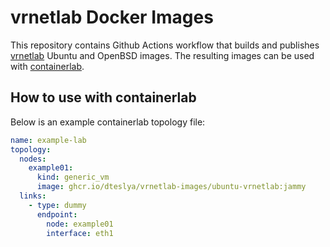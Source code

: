 # vrnetlab Docker Images

This repository contains Github Actions workflow that builds and publishes [vrnetlab](https://github.com/hellt/vrnetlab) Ubuntu and OpenBSD images. The resulting images can be used with [containerlab](https://containerlab.dev/).

## How to use with containerlab

Below is an example containerlab topology file:

```yaml
name: example-lab
topology:
  nodes:
    example01:
      kind: generic_vm
      image: ghcr.io/dteslya/vrnetlab-images/ubuntu-vrnetlab:jammy
  links:
    - type: dummy
      endpoint:
        node: example01
        interface: eth1
```
